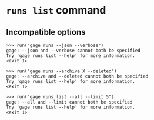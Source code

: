 # `runs list` command

## Incompatible options

    >>> run("gage runs --json --verbose")
    gage: --json and --verbose cannot both be specified
    Try 'gage runs list --help' for more information.
    <exit 1>

    >>> run("gage runs --archive X --deleted")
    gage: --archive and --deleted cannot both be specified
    Try 'gage runs list --help' for more information.
    <exit 1>

    >>> run("gage runs list --all --limit 5")
    gage: --all and --limit cannot both be specified
    Try 'gage runs list --help' for more information.
    <exit 1>
